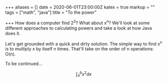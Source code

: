 +++
aliases = []
date = 2020-06-01T23:00:00Z
katex = true
markup = ""
tags = ["math", "java"]
title = "To the power"

+++
How does a computer find 2<sup>2</sup>? What about x<sup>n</sup>? We'll look at some different approaches to calculating powers and take a look at how Java does it.

Let's get grounded with a quick and dirty solution. The simple way to find x<sup>n</sup> is to multiply x by itself n times. That'll take on the order of n operations: O(n).

To be continued...

$$\int_{a}^{b} x^2 dx$$